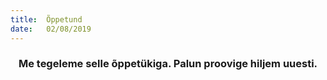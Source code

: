```yaml
---
title:  Õppetund
date:   02/08/2019
---
```


### <center>Me tegeleme selle õppetükiga. Palun proovige hiljem uuesti.</center>